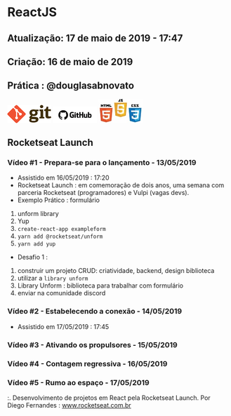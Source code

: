 # ReactJS 

## Atualização: 17 de maio de 2019 - 17:47
## Criação: 16 de maio de 2019
## Prática : @douglasabnovato

![Git](/images/logo-git.png)
![GitHub](/images/logo-github.png)
![HTML-CSS-JS](/images/logo-html-css-js.jpeg)

## Rocketseat Launch 

### Vídeo #1 - Prepara-se para o lançamento - 13/05/2019
- Assistido em 16/05/2019 : 17:20
- Rocketseat Launch : em comemoração de dois anos, uma semana com parceria Rocketseat (programadores) e Vulpi (vagas devs).
- Exemplo Prático : formulário
1. unform library
2. Yup
3. `create-react-app exampleform`
4. `yarn add @rocketseat/unform`
5. `yarn add yup`
- Desafio 1 : 
1. construir um projeto CRUD: criatividade, backend, design biblioteca
2. utilizar a `library unform`
3. Library Unform : biblioteca para trabalhar com formulário
4. enviar na comunidade discord 


### Vídeo #2 - Estabelecendo a conexão - 14/05/2019
- Assistido em 17/05/2019 : 17:45


### Vídeo #3 - Ativando os propulsores - 15/05/2019

### Vídeo #4 - Contagem regressiva - 16/05/2019

### Vídeo #5 - Rumo ao espaço - 17/05/2019


:. Desenvolvimento de projetos em React pela Rocketseat Launch.
Por Diego Fernandes : www.rocketseat.com.br